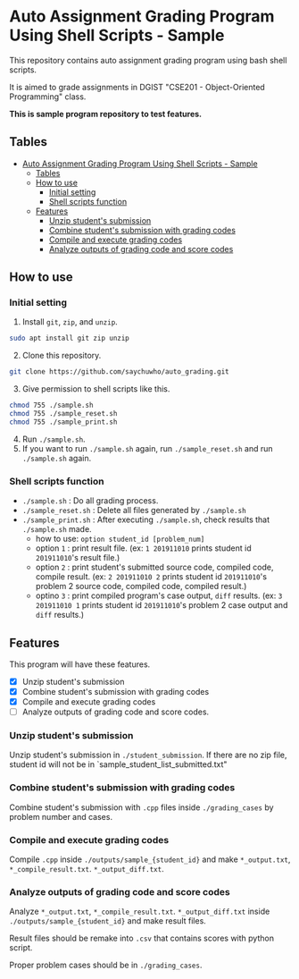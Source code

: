 # Auto Assignment Grading Program Using Shell Scripts - Sample

This repository contains auto assignment grading program using bash shell scripts.

It is aimed to grade assignments in DGIST "CSE201 - Object-Oriented Programming" class.

**This is sample program repository to test features.**

## Tables

- [Auto Assignment Grading Program Using Shell Scripts - Sample](#auto-assignment-grading-program-using-shell-scripts---sample)
  - [Tables](#tables)
  - [How to use](#how-to-use)
    - [Initial setting](#initial-setting)
    - [Shell scripts function](#shell-scripts-function)
  - [Features](#features)
    - [Unzip student's submission](#unzip-students-submission)
    - [Combine student's submission with grading codes](#combine-students-submission-with-grading-codes)
    - [Compile and execute grading codes](#compile-and-execute-grading-codes)
    - [Analyze outputs of grading code and score codes](#analyze-outputs-of-grading-code-and-score-codes)

## How to use

### Initial setting

1. Install `git`, `zip`, and `unzip`.
```bash
sudo apt install git zip unzip
```
2. Clone this repository.
```bash
git clone https://github.com/saychuwho/auto_grading.git
```
3. Give permission to shell scripts like this.
```bash
chmod 755 ./sample.sh
chmod 755 ./sample_reset.sh
chmod 755 ./sample_print.sh
```
4. Run `./sample.sh`. 
5. If you want to run `./sample.sh` again, run `./sample_reset.sh` and run `./sample.sh` again.

### Shell scripts function

- `./sample.sh` : Do all grading process.
- `./sample_reset.sh` : Delete all files generated by `./sample.sh`
- `./sample_print.sh` : After executing `./sample.sh`, check results that `./sample.sh` made.
  - how to use: `option student_id [problem_num]`
  - option `1` : print result file. (ex: `1 201911010` prints student id `201911010`'s result file.)
  - option `2` : print student's submitted source code, compiled code, compile result. (ex: `2 201911010 2` prints student id `201911010`'s problem 2 source code, compiled code, compiled result.)
  - optino `3` : print compiled program's case output, `diff` results. (ex: `3 201911010 1` prints student id `201911010`'s problem 2 case output and `diff` results.)

## Features

This program will have these features.

- [x] Unzip student's submission
- [x] Combine student's submission with grading codes
- [x] Compile and execute grading codes
- [ ] Analyze outputs of grading code and score codes.

### Unzip student's submission

Unzip student's submission in `./student_submission`. If there are no zip file, student id will not be in `sample_student_list_submitted.txt"

### Combine student's submission with grading codes

Combine student's submission with `.cpp` files inside `./grading_cases` by problem number and cases.

### Compile and execute grading codes

Compile `.cpp` inside `./outputs/sample_{student_id}` and make `*_output.txt`, `*_compile_result.txt`. `*_output_diff.txt`.

### Analyze outputs of grading code and score codes

Analyze `*_output.txt`, `*_compile_result.txt`. `*_output_diff.txt` inside `./outputs/sample_{student_id}` and make result files. 

Result files should be remake into `.csv` that contains scores with python script.

Proper problem cases should be in `./grading_cases`.